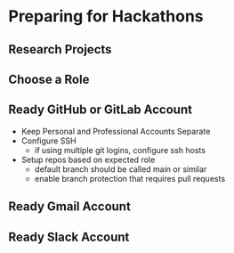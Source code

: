 # Preparing for Hackathons

## Research Projects

## Choose a Role

## Ready GitHub or GitLab Account
  - Keep Personal and Professional Accounts Separate
  - Configure SSH
    - if using multiple git logins, configure ssh hosts
  - Setup repos based on expected role
    - default branch should be called main or similar
    - enable branch protection that requires pull requests

## Ready Gmail Account

## Ready Slack Account
